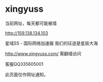 # xingyuss


当前网址，每天都可能被墙


http://159.138.134.103


星域SS - 国际网络加速器 我们的征途是星辰大海

http://www.xingyuss.com/  需翻墙访问

客服QQ335605001

此页面仅作网址通知。

